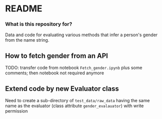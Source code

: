 # README #


### What is this repository for? ###

Data and code for evaluating various methods that infer a person's gender from the name string.


## How to fetch gender from an API

TODO: transfer code from notebook `Fetch_gender.ipynb` plus some comments; then notebook not required anymore

## Extend code by new Evaluator class

Need to create a sub-directory of `test_data/raw_data` having the same name as the evaluator (class attribute `gender_evalauator`)
with write permission